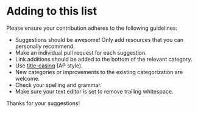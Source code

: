 # Adding to this list

Please ensure your contribution adheres to the following guidelines:

- Suggestions should be awesome! Only add resources that you can personally recommend.
- Make an individual pull request for each suggestion.
- Link additions should be added to the bottom of the relevant category.
- Use [title-casing](http://titlecapitalization.com) (AP style).
- New categories or improvements to the existing categorization are welcome.
- Check your spelling and grammar.
- Make sure your text editor is set to remove trailing whitespace.

Thanks for your suggestions!
